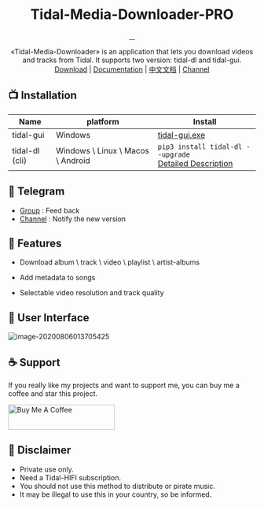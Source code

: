 <div align="center">
  <h1>Tidal-Media-Downloader-PRO</h1>
  <a href="https://github.com/yaronzz/Tidal-Media-Downloader-PRO/blob/master/LICENSE">
    <img src="https://img.shields.io/github/license/yaronzz/Tidal-Media-Downloader-PRO.svg?style=flat-square" alt="">
  </a>
  <a href="https://github.com/yaronzz/Tidal-Media-Downloader-PRO/releases">
    <img src="https://img.shields.io/github/v/release/yaronzz/Tidal-Media-Downloader-PRO.svg?style=flat-square" alt="">
  </a>
  <a href="https://www.python.org/">
    <img src="https://img.shields.io/github/issues/yaronzz/Tidal-Media-Downloader-PRO.svg?style=flat-square" alt="">
  </a>
  <a href="https://github.com/yaronzz/Tidal-Media-Downloader-PRO/releases">
    <img src="https://img.shields.io/github/downloads/yaronzz/Tidal-Media-Downloader-PRO/total?label=tidal-gui%20download" alt="">
  </a>
</div>
<p align="center">
  «Tidal-Media-Downloader» is an application that lets you download videos and tracks from Tidal. It supports two version: tidal-dl and tidal-gui. 
    <br>
        <a href="https://github.com/yaronzz/Tidal-Media-Downloader-PRO/releases">Download</a> |
        <a href="https://yaronzz.top/post/tidal_dl_installation/">Documentation</a> |
        <a href="https://yaronzz.top/post/tidal_dl_installation_chn/">中文文档</a> |
        <a href="https://t.me/Tidal_Media_Downloader">Channel</a>
    <br>
</p>


## 📺 Installation
| Name           | platform                          | Install                                                      |
| -------------- | --------------------------------- | ------------------------------------------------------------ |
| tidal-gui      | Windows                           | [tidal-gui.exe](https://github.com/yaronzz/Tidal-Media-Downloader-PRO/releases) |
| tidal-dl (cli) | Windows \ Linux \ Macos \ Android | ```pip3 install tidal-dl --upgrade```<br />[Detailed Description](https://yaronzz.top/post/tidal_dl_installation/#Install) |

## 📡 Telegram

- [Group](https://t.me/tidal_group) : Feed back
- [Channel](https://t.me/Tidal_Media_Downloader) : Notify the new version 

## 🤖 Features
- Download album \ track \ video \ playlist \ artist-albums

- Add metadata to songs

- Selectable video resolution and track quality

## 💽 User Interface
![image-20200806013705425](https://i.loli.net/2020/08/06/sPLowIlCGyOdpVN.png)

## ☕ Support

If you really like my projects and want to support me, you can buy me a coffee and star this project. 

<a href="https://www.buymeacoffee.com/yaronzz" target="_blank"><img src="https://cdn.buymeacoffee.com/buttons/arial-orange.png" alt="Buy Me A Coffee" style="height: 51px !important;width: 217px !important;" ></a>

## 📜 Disclaimer
- Private use only.
- Need a Tidal-HIFI subscription. 
- You should not use this method to distribute or pirate music.
- It may be illegal to use this in your country, so be informed.


